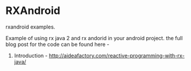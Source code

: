 # RXAndroid
rxandroid examples.

Example of using rx java 2 and rx andorid in your android project. the full blog post for the code can be found here -

1. Introduction - http://aideafactory.com/reactive-programming-with-rx-java/
